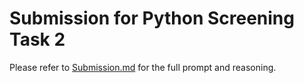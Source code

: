 # Submission for Python Screening Task 2

Please refer to [Submission.md](./Submission.md) for the full prompt and reasoning.
